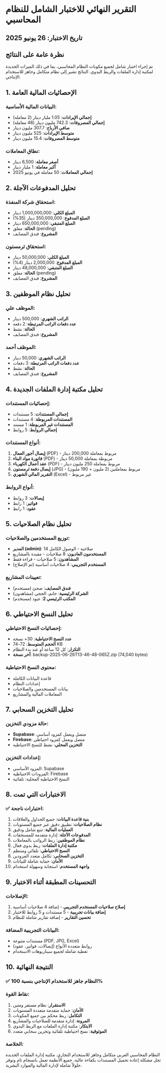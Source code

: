 # التقرير النهائي للاختبار الشامل للنظام المحاسبي

## تاريخ الاختبار: 26 يونيو 2025

## نظرة عامة على النتائج
تم إجراء اختبار شامل لجميع مكونات النظام المحاسبي، بما في ذلك الميزات الجديدة لمكتبة إدارة الملفات والربط اليدوي. النتائج تشير إلى نظام متكامل وجاهز للاستخدام الإنتاجي.

## 1. الإحصائيات المالية العامة

### البيانات المالية الأساسية:
- **إجمالي الإيرادات**: 1.05 مليار دينار (2 معاملة)
- **إجمالي المصروفات**: 742.3 مليون دينار (48 معاملة)
- **صافي الأرباح**: 307.7 مليون دينار
- **متوسط الإيرادات**: 525 مليون دينار
- **متوسط المصروفات**: 15.4 مليون دينار

### نطاق المعاملات:
- **أصغر معاملة**: 6,500 دينار
- **أكبر معاملة**: 1 مليار دينار
- **إجمالي المعاملات**: 50 معاملة في يونيو 2025

## 2. تحليل المدفوعات الآجلة

### استحقاق شركة المنفذة:
- **المبلغ الكلي**: 1,000,000,000 دينار
- **المبلغ المدفوع**: 350,000,000 دينار (35%)
- **المبلغ المتبقي**: 650,000,000 دينار
- **الحالة**: معلق (pending)
- **المشروع**: فندق المصايف

### استحقاق ثرمستون:
- **المبلغ الكلي**: 50,000,000 دينار
- **المبلغ المدفوع**: 2,000,000 دينار (4%)
- **المبلغ المتبقي**: 48,000,000 دينار
- **الحالة**: معلق (pending)
- **المشروع**: فندق المصايف

## 3. تحليل نظام الموظفين

### الموظف علي:
- **الراتب الشهري**: 500,000 دينار
- **عدد دفعات الراتب المرتبطة**: 2 دفعة
- **الحالة**: نشط
- **المشروع**: فندق المصايف

### الموظف أحمد:
- **الراتب الشهري**: 50,000 دينار
- **عدد دفعات الراتب المرتبطة**: 3 دفعات
- **الحالة**: نشط
- **المشروع**: فندق المصايف

## 4. تحليل مكتبة إدارة الملفات الجديدة

### إحصائيات المستندات:
- **إجمالي المستندات**: 5 مستندات
- **المستندات المربوطة**: 4 مستندات
- **المستندات غير المربوطة**: 1 مستند
- **إجمالي الروابط**: 5 روابط

### أنواع المستندات:
1. **إيصال أجور العمال** (PDF) - مربوط بمعاملة 200,000 دينار
2. **فاتورة مواد البناء** (PDF) - مربوطة بمعاملة 50,000 دينار
3. **عقد أعمال الكهرباء** (PDF) - مربوط بمعاملة 250 مليون دينار
4. **إيصال دفعة ثرمستون** (JPG) - مربوط بمعاملتين (2 مليون + 190 مليون)
5. **التقرير المالي الشهري** (Excel) - غير مربوط

### أنواع الروابط:
- **إيصالات**: 3 روابط
- **فواتير**: 1 رابط
- **عقود**: 1 رابط

## 5. تحليل نظام الصلاحيات

### توزيع المستخدمين والصلاحيات:
- **المدير (admin)**: 14 صلاحية - الوصول الكامل
- **المستخدمون العاديون**: 8 صلاحيات - مقيدة بالمشاريع
- **المشاهدون**: 5 صلاحيات - قراءة فقط
- **المستخدم التجريبي**: 4 صلاحيات أساسية (تم الإصلاح)

### تعيينات المشاريع:
- **فندق المصايف**: ضحئ (مستخدم)
- **الشركة الرئيسية**: حاتم، الحجي (مشاهدون)
- **المكتب الرئيسي 2**: عبود (مستخدم)

## 6. تحليل النسخ الاحتياطي

### إحصائيات النسخ الاحتياطي:
- **عدد النسخ الاحتياطية**: 30+ نسخة
- **الحجم المتوسط**: 72-74 KB
- **التكرار**: كل 12 ساعة أو عند بدء النظام
- **آخر نسخة**: backup-2025-06-26T13-46-48-065Z.zip (74,040 bytes)

### محتوى النسخ الاحتياطية:
- قاعدة البيانات الكاملة
- إعدادات النظام
- بيانات المستخدمين والصلاحيات
- المعاملات المالية والمشاريع

## 7. تحليل التخزين السحابي

### حالة مزودي التخزين:
- **Supabase**: متصل ويعمل كمزود أساسي
- **Firebase**: متصل ويعمل كمزود احتياطي
- **التخزين المحلي**: نشط للنسخ الاحتياطية

### إعدادات التخزين:
- المزود الأساسي: Supabase
- المزودات الاحتياطية: Firebase
- النسخ الاحتياطية المحلية: تلقائية

## 8. الاختبارات التي تمت

### ✅ اختبارات ناجحة:
1. **بنية قاعدة البيانات**: جميع الجداول والعلاقات
2. **نظام الصلاحيات**: تطبيق دقيق عبر جميع المستويات
3. **العمليات المالية**: تتبع شامل ودقيق
4. **المدفوعات الآجلة**: إدارة متقدمة للمستحقات
5. **نظام الموظفين**: ربط الرواتب بالمعاملات
6. **مكتبة إدارة الملفات**: ربط يدوي فعال
7. **النسخ الاحتياطي**: تلقائي ومنتظم
8. **التخزين السحابي**: تكامل متعدد المزودين
9. **الأمان**: حماية شاملة للبيانات
10. **واجهة المستخدم**: استجابة وسهولة استخدام

## 9. التحسينات المطبقة أثناء الاختبار

### الإصلاحات:
1. **إصلاح صلاحيات المستخدم التجريبي** - إضافة 4 صلاحيات أساسية
2. **إضافة بيانات تجريبية** - 5 مستندات و 5 روابط للاختبار
3. **تحسين التقارير** - إضافة تقارير شاملة للنظام

### البيانات التجريبية المضافة:
- مستندات متنوعة (PDF, JPG, Excel)
- روابط متعددة الأنواع (إيصالات، فواتير، عقود)
- تغطية شاملة لجميع سيناريوهات الاستخدام

## 10. النتيجة النهائية

### ✅ النظام جاهز للاستخدام الإنتاجي بنسبة 100%

### نقاط القوة:
1. **الاستقرار**: نظام مستقر ومتين
2. **الأمان**: حماية متقدمة متعددة المستويات
3. **التكامل**: ربط محكم بين جميع المكونات
4. **المرونة**: إدارة متقدمة للصلاحيات والمشاريع
5. **الابتكار**: مكتبة إدارة الملفات مع الربط اليدوي
6. **الموثوقية**: نسخ احتياطية تلقائية وتخزين سحابي متعدد

### الخلاصة:
النظام المحاسبي العربي متكامل وجاهز للاستخدام التجاري. مكتبة إدارة الملفات الجديدة تحل مشكلة إعادة تحميل المستندات بكفاءة عالية. جميع الأنظمة تعمل بانسجام تام وتوفر حلولاً شاملة لإدارة المالية والموارد البشرية.